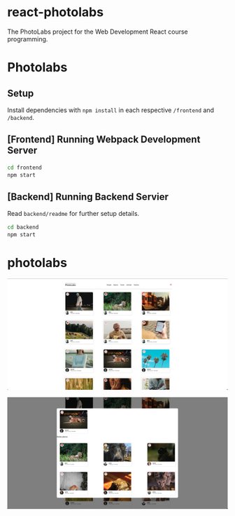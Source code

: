 # react-photolabs
The PhotoLabs project for the Web Development React course programming.

# Photolabs

## Setup

Install dependencies with `npm install` in each respective `/frontend` and `/backend`.

## [Frontend] Running Webpack Development Server

```sh
cd frontend
npm start
```

## [Backend] Running Backend Servier

Read `backend/readme` for further setup details.

```sh
cd backend
npm start
```
# photolabs
!["Front page displaying photos"](https://github.com/amusictheorist/photolabs/blob/main/docs/front_page.png?raw=true)

!["Modal window displays selected photo and similar photos"](https://github.com/amusictheorist/photolabs/blob/main/docs/modal_window_with_similar_photos.png?raw=true)